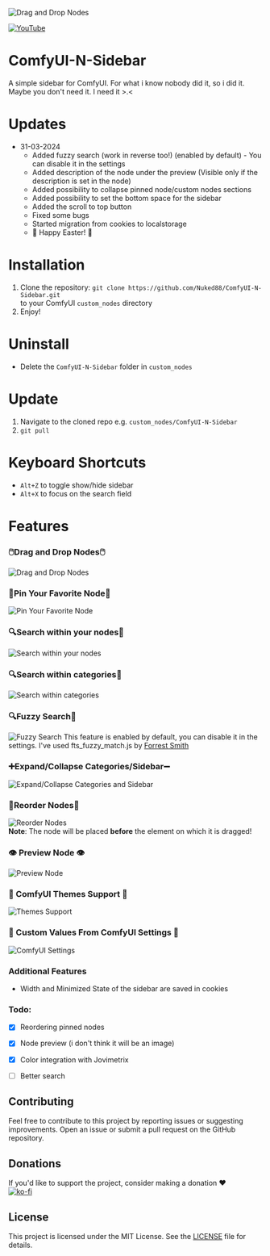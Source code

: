 
![Drag and Drop Nodes](./images/header.png)



[![YouTube](./images/YouTube.svg)](https://www.youtube.com/channel/UCnu819ZX2xiusPpbQ4KzSmA)

# ComfyUI-N-Sidebar
A simple sidebar for ComfyUI.
For what i know nobody did it, so i did it.
Maybe you don't need it. I need it >.< 

# Updates

- 31-03-2024 
  - Added fuzzy search (work in reverse too!) (enabled by default) -  You can disable it in the settings
  - Added description of the node under the preview (Visible only if the description is set in the node)
  - Added possibility to collapse pinned node/custom nodes sections
  - Added possibility to set the bottom space for the sidebar
  - Added the scroll to top button
  - Fixed some bugs
  - Started migration from cookies to localstorage
  - 🐰 Happy Easter! 🐰

# Installation

1. Clone the repository:
`git clone https://github.com/Nuked88/ComfyUI-N-Sidebar.git`  
to your ComfyUI `custom_nodes` directory
2. Enjoy!


# Uninstall
  - Delete the `ComfyUI-N-Sidebar` folder in `custom_nodes`


# Update
1. Navigate to the cloned repo e.g. `custom_nodes/ComfyUI-N-Sidebar`
2. `git pull`

# Keyboard Shortcuts

- `Alt+Z` to toggle show/hide sidebar
- `Alt+X` to focus on the search field

# Features

### 🖱️Drag and Drop Nodes🖱️
![Drag and Drop Nodes](./images/dd.gif)


### 📌Pin Your Favorite Node📌
![Pin Your Favorite Node](./images/pin.gif)

### 🔍Search within your nodes📄
![Search within your nodes](./images/search_nodes.gif)

### 🔍Search within categories📂
![Search within categories](./images/search_categories.gif)

### 🔍Fuzzy Search🔄
![Fuzzy Search](./images/fuzzysearch.gif)
This feature is enabled by default, you can disable it in the settings. I've used fts_fuzzy_match.js by [Forrest Smith](https://github.com/forrestthewoods/lib_fts)

### ➕Expand/Collapse Categories/Sidebar➖
![Expand/Collapse Categories and Sidebar](./images/expand_collapse.gif)

### 🔁Reorder Nodes🔁
![Reorder Nodes](./images/pin_reorder.gif)
<br>
**Note**: The node will be placed **before** the element on which it is dragged!

### 👁 Preview Node 👁
![Preview Node](./images/preview.gif)

### 🎨 ComfyUI Themes Support 🎨
![Themes Support ](./images/theme.gif)

### 🎨 Custom Values From ComfyUI Settings 🎨
![ComfyUI Settings](./images/settings.png)

### Additional Features
- Width and Minimized State of the sidebar are saved in cookies


### Todo:
- [x] Reordering pinned nodes
- [x] Node preview (i don't think it will be an image)
- [x] Color integration with Jovimetrix
- [ ] Better search


## Contributing

Feel free to contribute to this project by reporting issues or suggesting improvements. Open an issue or submit a pull request on the GitHub repository.

## Donations

If you'd like to support the project, consider making a donation ❤️
<br>
[![ko-fi](https://ko-fi.com/img/githubbutton_sm.svg)](https://ko-fi.com/C0C0AJECJ)

## License

This project is licensed under the MIT License. See the [LICENSE](LICENSE) file for details.


